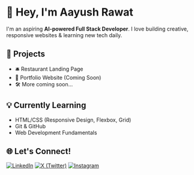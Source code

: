 # 👋 Hey, I'm Aayush Rawat

I'm an aspiring **AI-powered Full Stack Developer**.
I love building creative, responsive websites & learning new tech daily.

## 🚀 Projects
- 🛎️ Restaurant Landing Page
- 📱 Portfolio Website (Coming Soon)
- 🛠️ More coming soon...

## 💡 Currently Learning
- HTML/CSS (Responsive Design, Flexbox, Grid)
- Git & GitHub
- Web Development Fundamentals

## 🌐 Let's Connect!
[![LinkedIn](https://img.shields.io/badge/LinkedIn-%230077B5.svg?&style=for-the-badge&logo=linkedin&logoColor=white)](https://www.linkedin.com/in/rawataayush)
[![X (Twitter)](https://img.shields.io/badge/X-%23000000.svg?&style=for-the-badge&logo=x&logoColor=white)](https://x.com/rawataayush_)
[![Instagram](https://img.shields.io/badge/Instagram-%23E4405F.svg?&style=for-the-badge&logo=instagram&logoColor=white)](https://www.instagram.com/rawatcodes)
